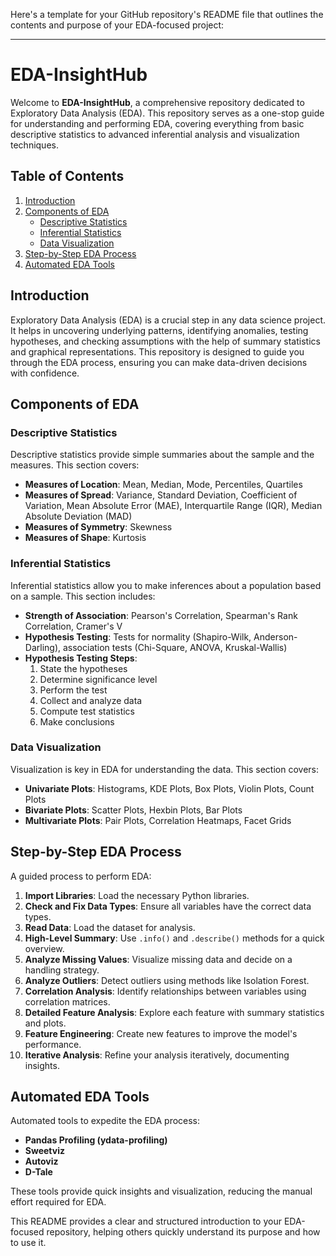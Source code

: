 Here's a template for your GitHub repository's README file that outlines the contents and purpose of your EDA-focused project:

---

# EDA-InsightHub

Welcome to **EDA-InsightHub**, a comprehensive repository dedicated to Exploratory Data Analysis (EDA). This repository serves as a one-stop guide for understanding and performing EDA, covering everything from basic descriptive statistics to advanced inferential analysis and visualization techniques.

## Table of Contents

1. [Introduction](#introduction)
2. [Components of EDA](#components-of-eda)
   - [Descriptive Statistics](#descriptive-statistics)
   - [Inferential Statistics](#inferential-statistics)
   - [Data Visualization](#data-visualization)
3. [Step-by-Step EDA Process](#step-by-step-eda-process)
4. [Automated EDA Tools](#automated-eda-tools)

## Introduction

Exploratory Data Analysis (EDA) is a crucial step in any data science project. It helps in uncovering underlying patterns, identifying anomalies, testing hypotheses, and checking assumptions with the help of summary statistics and graphical representations. This repository is designed to guide you through the EDA process, ensuring you can make data-driven decisions with confidence.

## Components of EDA

### Descriptive Statistics

Descriptive statistics provide simple summaries about the sample and the measures. This section covers:

- **Measures of Location**: Mean, Median, Mode, Percentiles, Quartiles
- **Measures of Spread**: Variance, Standard Deviation, Coefficient of Variation, Mean Absolute Error (MAE), Interquartile Range (IQR), Median Absolute Deviation (MAD)
- **Measures of Symmetry**: Skewness
- **Measures of Shape**: Kurtosis

### Inferential Statistics

Inferential statistics allow you to make inferences about a population based on a sample. This section includes:

- **Strength of Association**: Pearson's Correlation, Spearman's Rank Correlation, Cramer's V
- **Hypothesis Testing**: Tests for normality (Shapiro-Wilk, Anderson-Darling), association tests (Chi-Square, ANOVA, Kruskal-Wallis)
- **Hypothesis Testing Steps**: 
  1. State the hypotheses
  2. Determine significance level
  3. Perform the test
  4. Collect and analyze data
  5. Compute test statistics
  6. Make conclusions

### Data Visualization

Visualization is key in EDA for understanding the data. This section covers:

- **Univariate Plots**: Histograms, KDE Plots, Box Plots, Violin Plots, Count Plots
- **Bivariate Plots**: Scatter Plots, Hexbin Plots, Bar Plots
- **Multivariate Plots**: Pair Plots, Correlation Heatmaps, Facet Grids

## Step-by-Step EDA Process

A guided process to perform EDA:

1. **Import Libraries**: Load the necessary Python libraries.
2. **Check and Fix Data Types**: Ensure all variables have the correct data types.
3. **Read Data**: Load the dataset for analysis.
4. **High-Level Summary**: Use `.info()` and `.describe()` methods for a quick overview.
5. **Analyze Missing Values**: Visualize missing data and decide on a handling strategy.
6. **Analyze Outliers**: Detect outliers using methods like Isolation Forest.
7. **Correlation Analysis**: Identify relationships between variables using correlation matrices.
8. **Detailed Feature Analysis**: Explore each feature with summary statistics and plots.
9. **Feature Engineering**: Create new features to improve the model's performance.
10. **Iterative Analysis**: Refine your analysis iteratively, documenting insights.

## Automated EDA Tools

Automated tools to expedite the EDA process:

- **Pandas Profiling (ydata-profiling)**
- **Sweetviz**
- **Autoviz**
- **D-Tale**

These tools provide quick insights and visualization, reducing the manual effort required for EDA.



This README provides a clear and structured introduction to your EDA-focused repository, helping others quickly understand its purpose and how to use it.
